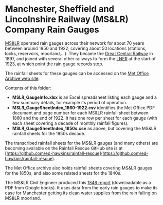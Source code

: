 # Manchester, Sheffield and Lincolnshire Railway (MS&LR) Company Rain Gauges

[MS&LR](https://en.wikipedia.org/wiki/Manchester,_Sheffield_and_Lincolnshire_Railway) operated rain gauges across their network for about 70 years between around 1850 and 1922, covering about 50 locations (stations, locks, reservoirs, moorland,...). They became the [Great Central Railway](https://en.wikipedia.org/wiki/Great_Central_Railway) in 1897, and joined with several other railways to form the [LNER](https://en.wikipedia.org/wiki/London_and_North_Eastern_Railway) at the start of 1923, at which point the rain gauge records stop.

The rainfall sheets for these gauges can be accessed on the [Met Office Archive web site](https://digital.nmla.metoffice.gov.uk/). 

Contents of this folder:

* **MSLR_GaugeInfo.xlsx** is an Excel spreadsheet listing each gauge and a few summary details, for example its period of operation.
* **MSLR_GaugeSheetIndex_1860-1922.csv** identifies the Met Office PDF document and page number for each MS&LR rainfall sheet between 1860 and the end of 1922. It has one row per sheet for each gauge (with each sheet covering a decade of monthly rainfall figures).
* **MSLR_GaugeSheetIndex_1850s.csv** as above, but covering the MS&LR rainfall sheets for the 1850s decade.

The transcribed rainfall sheets for the MS&LR gauges (and many others) are becoming available on the Rainfall Rescue GitHub site is at [https://github.com/ed-hawkins/rainfall-rescue](https://github.com/ed-hawkins/rainfall-rescue).

The Met Office archive also holds rainfall sheets covering MS&LR gauges for the 1850s, and also some related sheets for the 1840s. 

The MS&LR Civil Engineer produced this [1848 report](https://books.google.co.uk/books?id=2RUHAAAAQAAJ) (downloadable as a PDF from Google books). It uses data from the early rain gauges to make its case for Manchester getting its clean water supplies from the rain falling on MS&LR moorland.